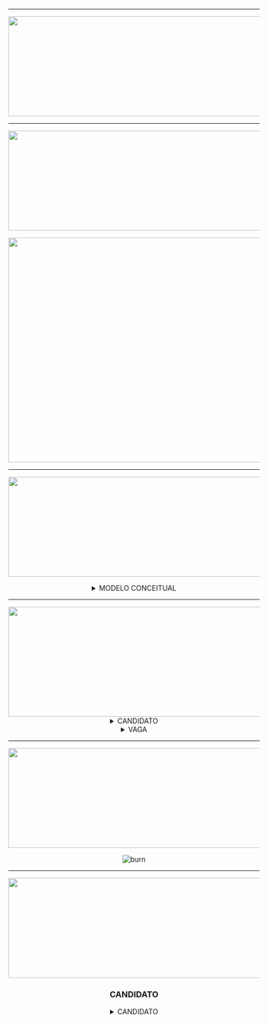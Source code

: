 <hr>

<div align="center">

<img src = "https://user-images.githubusercontent.com/101594950/190467779-d0889789-b2b4-4022-8af2-f7a0af7a3966.png" width="800" height="200" /> <br>
  
<hr>

<img src = "https://user-images.githubusercontent.com/101594950/190470772-8df0141f-2bc7-4aa0-a361-7d501a8c4cb9.png" width="800" height="200" /> <br>

<img src = "https://user-images.githubusercontent.com/101594950/190887718-ab7274c2-7c70-4fd0-8f50-7d16d4742860.jpg" width="1000" height="450" /> <br>

<hr>
 
<img src = "https://user-images.githubusercontent.com/101594950/190927311-c45a9a2e-f842-4808-bd11-3aae2a7377c9.png" width="900" height="200" /> <br>
  
<details>
  
<summary> MODELO CONCEITUAL </summary>
  
<br>
  
 ![Sem título](https://user-images.githubusercontent.com/101594950/190927874-e2b1aed3-d8db-412b-a7af-1e45bed0fe49.png)
  
</summary>
  
</details>
  
<hr>

<img src = "https://user-images.githubusercontent.com/101594950/190471142-ead516a1-da58-4a01-879a-eb710026ce4f.png" width="800" height="220" />
  
</div>

<div align = "center">

</div>

<div align = "center">

<details>
  
 <summary> CANDIDATO </summary><br>
  
 ## Informações Pessoais  <br> 

 <div align="center">
  
 ![candidato1](https://user-images.githubusercontent.com/101594950/194717874-7cddd5f1-4d20-4bc6-8d84-fdf9708fc212.png)
  
 </div>
  
  ## Experiência Profissional  <br>
  
  <div align="center">
  
  ![candidato3](https://user-images.githubusercontent.com/101594950/194717991-4c645cb5-8ff9-431e-ad87-a788c0982611.png)
  
  ![candidato2](https://user-images.githubusercontent.com/101594950/194717953-ff9068cf-2ac1-4075-baf7-86c3f4465f74.png)
  
  </div>
  
  ## Formação Acadêmica  <br>
  
 <div align="center">
  
![candidato4](https://user-images.githubusercontent.com/101594950/194718001-2dd49db5-1467-4e31-81d5-1b5ab4a4fd1b.png)

 </div>
  
  ## Confirmação  <br>
  
 <div align = "center">
 
![candidato5](https://user-images.githubusercontent.com/101594950/194718070-2b98bf8d-43ec-40e8-88c2-b395242113c0.png)
   
 </div>
 
 </summary>
 </details>
 
 <details>

 <summary> VAGA </summary><br>
  
 ## Preenchimento de Informações <br> 
  
 <div align="center">
  
 <img src="https://user-images.githubusercontent.com/101594950/190403096-df91d8b7-110a-46b8-800f-7f3879257caa.png"> <br>
  
 </div>
  
 ## Finalizado <br>
  
 <div align="center">
  
 <img src="https://user-images.githubusercontent.com/101594950/190403084-9656161d-ac89-4e2e-a2f1-eb51b1c5f313.png">
    
 </details>
   
  <hr>
  <div align="center">
   
  <img src = "https://user-images.githubusercontent.com/101594950/190472217-16afc4a5-bbf4-4073-a0ae-4d122b896dfc.png" width="800" height="200" /> <br>
    
 
 ![burn](https://user-images.githubusercontent.com/101594950/190929645-237bf331-a8d1-481a-bfd0-ab1a56d214ec.png)

  
  <hr>

  <img src = "https://user-images.githubusercontent.com/101594950/190481974-a6584ad8-9cd7-447b-8678-9ce2fa191fa9.png" width="800" height="200" /> <br>
    
### CANDIDATO
    
<details>
  
<summary> CANDIDATO </summary>
  
![Candidato](https://user-images.githubusercontent.com/101594950/194788312-8224f408-4d10-4b55-ace4-204715b65c22.gif)
 
</summary>
  
</details>
 
</div>
